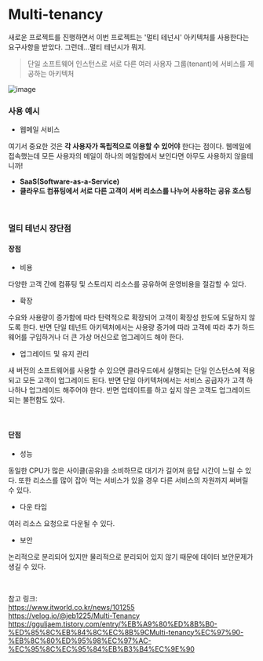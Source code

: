 # Multi-tenancy

새로운 프로젝트를 진행하면서 이번 프로젝트는 '멀티 테넌시' 아키텍처를 사용한다는 요구사항을 받았다. 그런데...멀티 테넌시가 뭐지.   

> 단일 소프트웨어 인스턴스로 서로 다른 여러 사용자 그룹(tenant)에 서비스를 제공하는 아키텍처

![image](https://user-images.githubusercontent.com/45115557/198045109-5c2c0242-b1a2-4fdd-b6a9-f5502590115f.png)

### 사용 예시

* 웹메일 서비스 

여기서 중요한 것은 **각 사용자가 독립적으로 이용할 수 있어야** 한다는 점이다. 웹메일에 접속했는데 모든 사용자의 메일이 하나의 메일함에서 보인다면 아무도 사용하지 않을테니까!   

* **SaaS(Software-as-a-Service)**
* **클라우드 컴퓨팅에서 서로 다른 고객이 서버 리소스를 나누어 사용하는 공유 호스팅**

</br>

### 멀티 테넌시 장단점

#### 장점

* 비용

다양한 고객 간에 컴퓨팅 및 스토리지 리소스를 공유하여 운영비용을 절감할 수 있다. 

* 확장

수요와 사용량이 증가함에 따라 탄력적으로 확장되어 고객이 확장성 한도에 도달하지 않도록 한다. 반면 단일 테넌트 아키텍처에서는 사용량 증가에 따라 고객에 따라 추가 하드웨어를 구입하거나 더 큰 가상 머신으로 업그레이드 해야 한다. 

* 업그레이드 및 유지 관리

새 버전의 소프트웨어를 사용할 수 있으면 클라우드에서 실행되는 단일 인스턴스에 적용되고 모든 고객이 업그레이드 된다. 반면 단일 아키텍처에서는 서비스 공급자가 고객 하나하나 업그레이드 해주어야 한다. 반면 업데이트를 하고 싶지 않은 고객도 업그레이드 되는 불편함도 있다. 

</br>

#### 단점

* 성능

동일한 CPU가 많은 사이클(공유)을 소비하므로 대기가 길어져 응답 시간이 느릴 수 있다. 또한 리소스를 많이 잡아 먹는 서비스가 있을 경우 다른 서비스의 자원까지 써버릴 수 있다. 

* 다운 타임

여러 리소스 요청으로 다운될 수 있다. 

* 보안

논리적으로 분리되어 있지만 물리적으로 분리되어 있지 않기 때문에 데이터 보안문제가 생길 수 있다. 

</br>










참고 링크:    
https://www.itworld.co.kr/news/101255   
https://velog.io/@jeb1225/Multi-Tenancy   
https://gguljaem.tistory.com/entry/%EB%A9%80%ED%8B%B0-%ED%85%8C%EB%84%8C%EC%8B%9CMulti-tenancy%EC%97%90-%EB%8C%80%ED%95%98%EC%97%AC-%EC%95%8C%EC%95%84%EB%B3%B4%EC%9E%90
